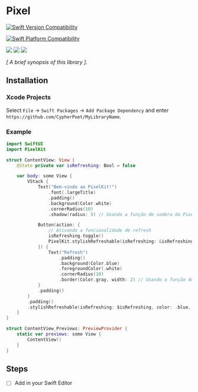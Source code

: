 # Pixel

<!-- Header Logo -->

<!--
<div align="center">
   <img width="600px" src="./Sources/MyLibraryName/MyLibraryName.docc/Resources/Images/banner-logo.png" alt="Banner Logo">
</div>

 -->


<!-- Badges -->

<p>

  [![Swift Version Compatibility](https://img.shields.io/endpoint?url=https%3A%2F%2Fswiftpackageindex.com%2Fapi%2Fpackages%2FCypherPoet%2FMyLibraryName%2Fbadge%3Ftype%3Dswift-versions)](https://swiftpackageindex.com/CypherPoet/MyLibraryName)

  [![Swift Platform Compatibility](https://img.shields.io/endpoint?url=https%3A%2F%2Fswiftpackageindex.com%2Fapi%2Fpackages%2FCypherPoet%2FMyLibraryName%2Fbadge%3Ftype%3Dplatforms)](https://swiftpackageindex.com/CypherPoet/MyLibraryName)

</p>


<p>
    <img src="https://img.shields.io/badge/License-MIT-blue.svg" />
    <img src="https://github.com/CypherPoet/MyLibraryName/workflows/Build%20&%20Test/badge.svg" />
    <a href="https://github.com/apple/swift-package-manager">
      <img src="https://img.shields.io/badge/spm-compatible-brightgreen.svg?style=flat" />
    </a>
</p>


<p align="center">

_[ A brief synopsis of this library ]._

</p>


## Installation

### Xcode Projects

Select `File` -> `Swift Packages` -> `Add Package Dependency` and enter `https://github.com/CypherPoet/MyLibraryName`.

### Example



```swift
import SwiftUI
import PixelKit

struct ContentView: View {
    @State private var isRefreshing: Bool = false

    var body: some View {
        VStack {
            Text("Bem-vindo ao PixelKit!")
                .font(.largeTitle)
                .padding()
                .background(Color.white)
                .cornerRadius(10)
                .shadow(radius: 5) // Usando a função de sombra do PixelKit

            Button(action: {
                // Ativando a funcionalidade de refresh
                isRefreshing.toggle()
                PixelKit.stylishRefreshable(isRefreshing: &isRefreshing, color: .blue, size: 30)
            }) {
                Text("Refresh")
                    .padding()
                    .background(Color.blue)
                    .foregroundColor(.white)
                    .cornerRadius(10)
                    .border(Color.gray, width: 2) // Usando a função de borda do PixelKit
            }
            .padding()
        }
        .padding()
        .stylishRefreshable(isRefreshing: $isRefreshing, color: .blue, size: 30) // Usando a extensão do View
    }
}

struct ContentView_Previews: PreviewProvider {
    static var previews: some View {
        ContentView()
    }
}
```



## Steps 

- [ ] Add in your Swift Editor
